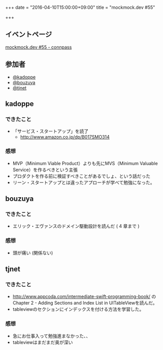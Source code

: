 +++
date = "2016-04-10T15:00:00+09:00"
title = "mockmock.dev #55"

+++

## イベントページ
[mockmock.dev #55 - connpass](http://mockmock.connpass.com/event/29709/)

## 参加者

* [@kadoppe](https://twitter.com/kadoppe)
* [@bouzuya](https://twitter.com/bouzuya)
* [@tjnet](http://qiita.com/tjnet)

## kadoppe
### できたこと

- 「サービス・スタートアップ」を読了
  - http://www.amazon.co.jp/dp/B017SMO314

### 感想

- MVP（Minimum Viable Product）よりも先にMVS（Minimum Valuable Service）を作るべきという主張
- プロダクトを作る前に検証すべきことがあるでしょ、という話だった
- リーン・スタートアップとは違ったアプローチが学べて勉強になった。

## bouzuya
### できたこと
- エリック・エヴァンスのドメイン駆動設計を読んだ ( 4 章まで )

### 感想
- 頭が痛い (関係ない)

## tjnet
### できたこと

- http://www.appcoda.com/intermediate-swift-programming-book/
の Chapter 2 - Adding Sections and Index List in UITableViewを読んだ。
- tableviewのセクションにインデックスを付ける方法を学習した。

### 感想

- 急にお仕事入って勉強進まなかった、、
- tableviewはまだまだ奥が深い
